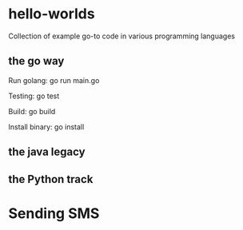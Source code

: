 # hello-worlds
Collection of example go-to code in various programming languages

## the go way
Run golang: go run main.go

Testing: go test

Build: go build

Install binary: go install

## the java legacy

## the Python track


# Sending SMS
